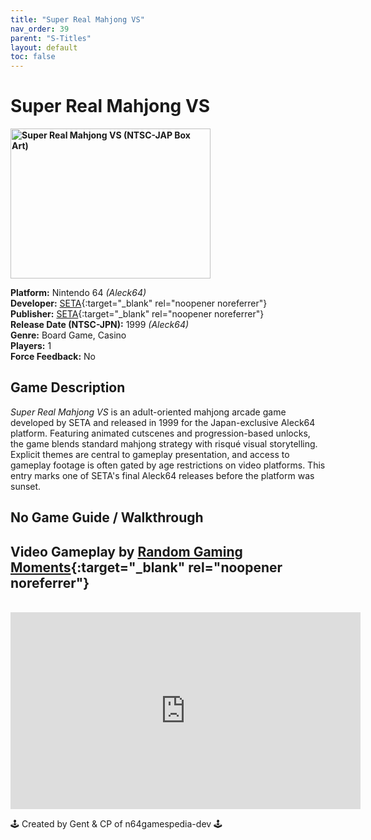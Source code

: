 ```yaml
---
title: "Super Real Mahjong VS"
nav_order: 39
parent: "S-Titles"
layout: default
toc: false
---
```


# Super Real Mahjong VS

<b>
<img src="https://images.launchbox-app.com/5ede084e-53f1-4c41-aed9-70c1f2f1b83a.png" alt="Super Real Mahjong VS (NTSC-JAP Box Art)" width="320" height="240" />
</b>

**Platform:** Nintendo 64 *(Aleck64)*  
**Developer:** [SETA](https://en.wikipedia.org/wiki/SETA_Corporation){:target="_blank" rel="noopener noreferrer"}  
**Publisher:** [SETA](https://en.wikipedia.org/wiki/SETA_Corporation){:target="_blank" rel="noopener noreferrer"}  
**Release Date (NTSC-JPN):** 1999 *(Aleck64)*  
**Genre:** Board Game, Casino  
**Players:** 1  
**Force Feedback:** No  

## Game Description  
*Super Real Mahjong VS* is an adult-oriented mahjong arcade game developed by SETA and released in 1999 for the Japan-exclusive Aleck64 platform. Featuring animated cutscenes and progression-based unlocks, the game blends standard mahjong strategy with risqué visual storytelling. Explicit themes are central to gameplay presentation, and access to gameplay footage is often gated by age restrictions on video platforms. This entry marks one of SETA's final Aleck64 releases before the platform was sunset.

## No Game Guide / Walkthrough

## Video Gameplay by [Random Gaming Moments](https://www.youtube.com/@rgmgamedex){:target="_blank" rel="noopener noreferrer"}  
<br />  
<iframe width="560" height="315" src="https://www.youtube.com/embed/mZIbiQ0WhEI" title="Super Real Mahjong VS Gameplay – MiSTer FPGA Aleck64" frameborder="0" allowfullscreen></iframe>

🕹️ Created by Gent & CP of n64gamespedia-dev 🕹️

<!-- Vault Format: n64gamespedia-dev -->
<!-- Protocol Source: _vault-specs/format-protocol.md -->
